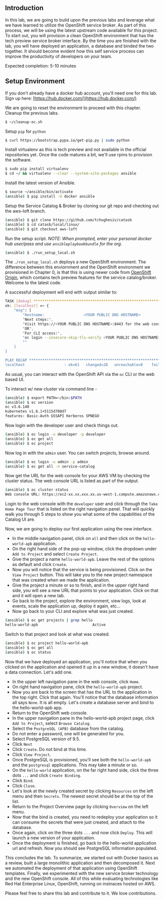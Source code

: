 
## Introduction

In this lab, we are going to build upon the previous labs and leverage what we have learned to utilize the OpenShift service broker. As part of this process, we will be using the latest upstream code available for this project. To start out, you will provision a clean OpenShift environment that has the tech preview service broker interface.  By the time you are finished with the lab, you will have deployed an application, a database and binded the two together.  It should become evident how this self service process can improve the productivity of developers on your team.

Expected completion: 5-10 minutes

## Setup Environment
If you don't already have a docker hub account, you'll need one for this lab. Sign up here: 
[https://hub.docker.com/](https://hub.docker.com/)

We are going to reset the environment to proceed with this chapter. Cleanup the previous labs.

```bash
$ ~/cleanup-oc.sh
```

Setup `pip` for `python`

```bash
$ curl https://bootstrap.pypa.io/get-pip.py | sudo python -
```

Install virtualenv as this is tech preview and not available in the official repositories yet.  Once the code matures a bit, we'll use rpms to provision the software.

```bash
$ sudo pip install virtualenv
$ cd ~/ && virtualenv --clear --system-site-packages ansible
```

Install the latest version of Ansible.

```bash
$ source ~/ansible/bin/activate
(ansible) $ pip install -U docker ansible
```

Setup the Service Catalog & Broker by cloning our git repo and checking out the aws-loft branch.

```bash
(ansible) $ git clone https://github.com/tchughesiv/catasb
(ansible) $ cd catasb/local/linux/
(ansible) $ git checkout aws-loft
```

Run the setup script.
_NOTE: When prompted, enter your personal docker hub user/pass and use `ansibleplaybookbundle` for the org._
```bash
(ansible) $ ./run_setup_local.sh
```

The `./run_setup_local.sh` deploys a new OpenShift environment.  The difference between this enviornment and the OpenShift environment we provisioned in Chapter 0, is that this is using newer code from [OpenShift Origin](https://github.com/openshift/origin), which contains tech preview features for the service catalog/broker.  Welcome to the latest code.

A successful deployment will end with output similar to:

```bash
TASK [debug] *********************************************************************************************************************
ok: [localhost] => {
    "msg": [
        "Hostname:                  <YOUR PUBLIC DNS HOSTNAME>
        "Next steps:",
        "Visit https://<YOUR PUBLIC DNS HOSTNAME>:8443 for the web console",
        "OR",
        "For CLI access:",
        "oc login --insecure-skip-tls-verify <YOUR PUBLIC DNS HOSTNAME>:8443 -u <USERNAME> -p <PASSWORD>",
        ""
    ]
}

PLAY RECAP ***********************************************************************************************************************
localhost                  : ok=61   changed=28   unreachable=0    failed=0
```

As usual, you can interact with the OpenShift API via the `oc` CLI or the web based UI.

To interact w/ new cluster via command line -

```bash
(ansible) $ export PATH=~/bin:$PATH
(ansible) $ oc version
oc v3.6.140
kubernetes v1.6.1+5115d708d7
features: Basic-Auth GSSAPI Kerberos SPNEGO
```

Now login with the developer user and check things out.

```bash
(ansible) $ oc login -u developer -p developer
(ansible) $ oc get all
(ansible) $ oc project
```

Now log in with the `admin` user. You can switch projects, browse around.

```bash
(ansible) $ oc login -u admin -p admin
(ansible) $ oc get all -n service-catalog
```

Now get the URL for the web console for your AWS VM by checking the cluster status.  The web console URL is listed as part of the output.
```bash
(ansible) $ oc cluster status
Web console URL: https://ec2-xx.xx.xxx.xx.us-west-1.compute.amazonaws.com:8443
```

Login to the web console with the `developer` user and click through the `Take Home Page Tour` that is listed on the right navigation panel. That will quickly walk you through 5 steps to show you what some of the capabilities of the Catalog UI are.

Now, we are going to deploy our first application using the new interface. 

- In the middle navigation panel, click on `all` and then click on the `hello-world-apb` application.
- On the right hand side of the pop-up window, click the dropdown under `Add to Project` and select `Create Project`.
- Give the project a name `hello-world-apb`.  Leave the rest of the options as default and click `Create`.
- Now you will notice that the service is being provisioned.  Click on the `View Project` button. This will take you to the new project namespace that was created when we made the application.
- Give the project a minute or so to finish, and in the upper right hand side, you will see a new URL that points to your application.  Click on that and it will open a new tab.
- Go back to the project, explore the environment, view logs, look at events, scale the application up, deploy it again, etc...
- Now go back to your CLI and explore what was just created.

```bash
(ansible) $ oc get projects | grep hello
hello-world-apb                         Active
```

Switch to that project and look at what was created.

```bash
(ansible) $ oc project hello-world-apb
(ansible) $ oc get all
(ansible) $ oc status
```

Now that we have deployed an application, you'll notice that when you clicked on the application and opened it up in a new window, it doesn't have a data connection. Let's add one.
- In the upper left navigation pane in the web console, click `Home`.
- On right hand navigation pane, click the `hello-world-apb` project.
- Now you are back to the screen that has the URL to the application in the top right.  Click that again. You'll notice that the database information all says `None`.  It is all empty.  Let's create a database server and bind to the hello-world-apb app.
- Return to the OpenShift web console.
- In the upper navigation pane in the hello-world-apb project page, click `Add to Project`, select `Browse Catalog`.
- Select the `PostgreSQL (APB)` database from the catalog.
- Do not enter a password, one will be generated for you.
- Select PostgreSQL version of 9.5.
- Click `Next`
- Click `Create`.  Do not bind at this time.
- Click `View Project`.
- Once PostgreSQL is provisioned, you'll see both the `hello-world-apb` and the `postgresql` applications.  This may take a minute or so.
- On the `hello-world` application, on the far right hand side, click the three dots `...` and click `Create Binding`. 
- Click `Bind`.
- Click `Close`.
- Let's look at the newly created secret by clicking `Resources` on the left menu and then `Secrets`. The newest secret should be at the top of the list.
- Return to the Project Overview page by clicking `Overview` on the left menu.
- Now that the bind is created, you need to redeploy your application so it can consume the secrets that were just created, and attach to the database.
- Once again, click on the three dots `...` and now click `Deploy`.  This will launch a new version of your application.
- Once the deployment is finished, go back to the hello-world application url and refresh.  Now you should see PostgreSQL information populated.

This concludes the lab. To summarize, we started out with Docker basics as a review, built a large monolithic application and then decomposed it.  Next we automated the deployment of that application using OpenShift templates.  Finally, we experimented with the new service broker technology and the new OpenShift console.  All of this while evaluating technologies like Red Hat Enterprise Linux, OpenShift, running on instnaces hosted on AWS.

Please feel free to share this lab and contribute to it.  We love contributions.


